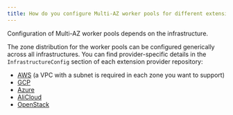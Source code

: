 ```yaml
---
title: How do you configure Multi-AZ worker pools for different extensions?
---
```


Configuration of Multi-AZ worker pools depends on the infrastructure.

The zone distribution for the worker pools can be configured generically across all infrastructures. You can find provider-specific details in the `InfrastructureConfig` section of each extension provider repository:

* [AWS](https://github.com/gardener/gardener-extension-provider-aws/blob/master/docs/usage-as-end-user.md#infrastructureconfig) (a VPC with a subnet is required in each zone you want to support)
* [GCP](https://github.com/gardener/gardener-extension-provider-gcp/blob/master/docs/usage/usage.md#infrastructureconfig)
* [Azure](https://github.com/gardener/gardener-extension-provider-azure/blob/master/docs/usage-as-end-user.md#infrastructureconfig)
* [AliCloud](https://github.com/gardener/gardener-extension-provider-alicloud/blob/master/docs/usage-as-end-user.md#infrastructureconfig)
* [OpenStack](https://github.com/gardener/gardener-extension-provider-openstack/blob/master/docs/usage/usage.md#infrastructureconfig)